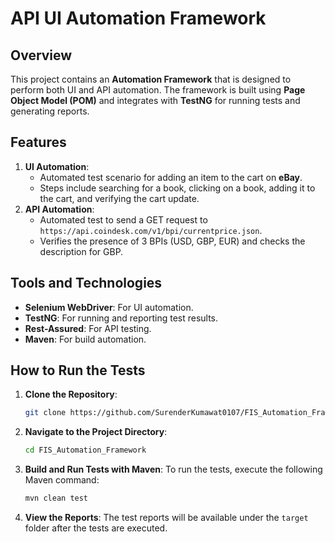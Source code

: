 # API UI Automation Framework

## Overview
This project contains an **Automation Framework** that is designed to perform both UI and API automation. The framework is built using **Page Object Model (POM)** and integrates with **TestNG** for running tests and generating reports.

## Features
1. **UI Automation**: 
   - Automated test scenario for adding an item to the cart on **eBay**.
   - Steps include searching for a book, clicking on a book, adding it to the cart, and verifying the cart update.
2. **API Automation**: 
   - Automated test to send a GET request to `https://api.coindesk.com/v1/bpi/currentprice.json`.
   - Verifies the presence of 3 BPIs (USD, GBP, EUR) and checks the description for GBP.

## Tools and Technologies
- **Selenium WebDriver**: For UI automation.
- **TestNG**: For running and reporting test results.
- **Rest-Assured**: For API testing.
- **Maven**: For build automation.

## How to Run the Tests
1. **Clone the Repository**:
   ```bash
   git clone https://github.com/SurenderKumawat0107/FIS_Automation_Framework.git
   ```

2. **Navigate to the Project Directory**:
   ```bash
   cd FIS_Automation_Framework
   ```

3. **Build and Run Tests with Maven**:
   To run the tests, execute the following Maven command:
   ```bash
   mvn clean test
   ```

4. **View the Reports**:
   The test reports will be available under the `target` folder after the tests are executed.

